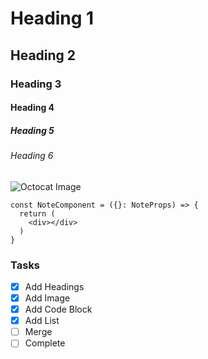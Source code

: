 # Heading 1
## Heading 2
### Heading 3
#### Heading 4
##### Heading 5
###### Heading 6

![Octocat Image](https://octodex.github.com/images/yaktocat.png)

```tsx
const NoteComponent = ({}: NoteProps) => {
  return (
    <div></div>
  )
}
```

### Tasks

- [x] Add Headings
- [x] Add Image
- [x] Add Code Block
- [x] Add List
- [ ] Merge
- [ ] Complete   
